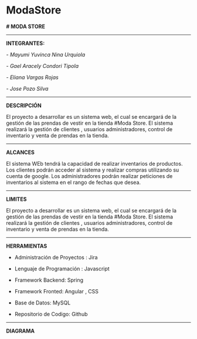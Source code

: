 # ModaStore

  **# MODA STORE**
**********************************************************************************************************************************************************************

**INTEGRANTES:**

*- Mayumi Yuvinca Nina Urquiola*

*- Gael Aracely Condori Tipola*

*- Eliana Vargas Rojas*

*- Jose Pozo Silva*

***********************************************************************************************************************************************************************

**DESCRIPCIÓN**

El proyecto a desarrollar es un sistema web, el cual se encargará de la gestión de las prendas de vestir en la tienda #Moda Store.  El sistema realizará la gestión de clientes , usuarios  administradores, control de inventario  y  venta de prendas en la tienda.
***********************************************************************************************************************************************************************


**ALCANCES**

El sistema WEb tendrá la capacidad de realizar inventarios de productos.
Los clientes podrán acceder al sistema y realizar compras utilizando su cuenta de google.
Los administradores podrán realizar peticiones de inventarios al sistema en el rango de fechas que desea.
**********************************************************************************************************************************************************************


**LIMITES**

El proyecto a desarrollar es un sistema web, el cual se encargará de la gestión de las prendas de vestir en la tienda #Moda Store.  El sistema realizará la gestión de clientes , usuarios  administradores, control de inventario  y  venta de prendas en la tienda.

**********************************************************************************************************************************************************************


**HERRAMIENTAS**


- Administración de Proyectos :  Jira


- Lenguaje de Programación : Javascript


- Framework Backend: Spring


- Framework Fronted: Angular , CSS


- Base de Datos: MySQL


- Repositorio de Codigo: Github

**********************************************************************************************************************************************************************

**DIAGRAMA**


